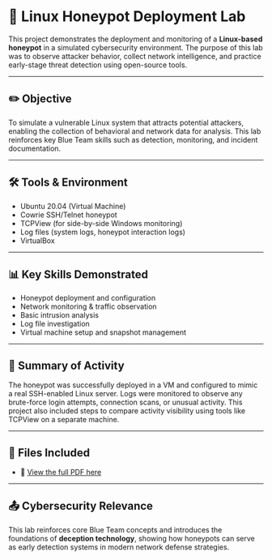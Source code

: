 # 🍯 Linux Honeypot Deployment Lab

This project demonstrates the deployment and monitoring of a **Linux-based honeypot** in a simulated cybersecurity environment. The purpose of this lab was to observe attacker behavior, collect network intelligence, and practice early-stage threat detection using open-source tools.

---

## ✏️ Objective

To simulate a vulnerable Linux system that attracts potential attackers, enabling the collection of behavioral and network data for analysis. This lab reinforces key Blue Team skills such as detection, monitoring, and incident documentation.

---

## 🛠 Tools & Environment

- Ubuntu 20.04 (Virtual Machine)
- Cowrie SSH/Telnet honeypot
- TCPView (for side-by-side Windows monitoring)
- Log files (system logs, honeypot interaction logs)
- VirtualBox

---

## 📊 Key Skills Demonstrated

- Honeypot deployment and configuration  
- Network monitoring & traffic observation  
- Basic intrusion analysis  
- Log file investigation  
- Virtual machine setup and snapshot management

---

## 🧪 Summary of Activity

The honeypot was successfully deployed in a VM and configured to mimic a real SSH-enabled Linux server. Logs were monitored to observe any brute-force login attempts, connection scans, or unusual activity. This project also included steps to compare activity visibility using tools like TCPView on a separate machine.

---

## 📄 Files Included

- 📄 [View the full PDF here](https://github.com/purpleteam-mike/Practice-Labs/blob/main/Deploy%20%2B%20Monitor%20%3A%20Linux-Honeypot/Deploy_%26_Monitor-Linux_Honeypot.pdf)

---

## 📤 Cybersecurity Relevance

This lab reinforces core Blue Team concepts and introduces the foundations of **deception technology**, showing how honeypots can serve as early detection systems in modern network defense strategies.
